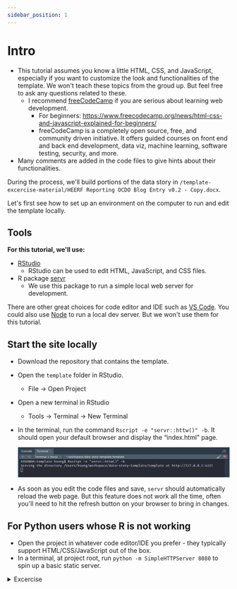 ```yaml
---
sidebar_position: 1
---
```


# Intro

- This tutorial assumes you know a little HTML, CSS, and JavaScript, especially if you want to customize the look and functionalities of the template. We won't teach these topics from the groud up. But feel free to ask any questions related to these.
    - I recommend [freeCodeCamp](https://www.freecodecamp.org/) if you are serious about learning web development.
      - For beginners: https://www.freecodecamp.org/news/html-css-and-javascript-explained-for-beginners/
      - freeCodeCamp is a completely open source, free, and community driven initiative. It offers guided courses on front end and back end development, data viz, machine learning, software testing, security, and more.
- Many comments are added in the code files to give hints about their functionalities.

During the process, we'll build portions of the data story in `/template-excercise-material/HEERF Reporting OCDO Blog Entry v0.2 - Copy.docx`.

Let's first see how to set up an environment on the computer to run and edit the template locally.

## Tools

**For this tutorial, we'll use:**

- [RStudio](https://www.rstudio.com/)
  - RStudio can be used to edit HTML, JavaScript, and CSS files.
- R package [servr](https://github.com/yihui/servr)
  - We use this package to run a simple local web server for development.

There are other great choices for code editor and IDE such as [VS Code](https://code.visualstudio.com/). You could also use [Node](https://nodejs.org/en/) to run a local dev server. But we won't use them for this tutorial.

## Start the site locally

- Download the repository that contains the template.
- Open the `template` folder in RStudio.
  - File -> Open Project
- Open a new terminal in RStudio
  - Tools -> Terminal -> New Terminal
- In the terminal, run the command `Rscript -e "servr::httw()" -b`. It should open your default browser and display the “index.html” page.

  ![Image of a terminal in RStudio](/img/tutorial/new-terminal-serve-up.png)

- As soon as you edit the code files and save, `servr` should automatically reload the web page. But this feature does not work all the time, often you'll need to hit the refresh button on your browser to bring in changes.

## For Python users whose R is not working

- Open the project in whatever code editor/IDE you prefer - they typically support HTML/CSS/JavaScript out of the box.
- In a terminal, at project root, run `python -m SimpleHTTPServer 8080` to spin up a basic static server.

<details>
<summary>Excercise</summary>

1. Set up your local web dev enviroment, and make sure it is working.

</details>
